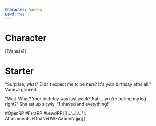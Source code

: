 ```yaml
---
Character: Vanesa
Lewd: Yes
---
```

# Character
[[Vanesa]]

# Starter
"Surprise, what? Didn't expect me to be here? It's your birthday after all." Vanesa grinned.

"Wait. What? Your birthday was last week? Nah... you're pulling my leg right?" She sat up slowly. "I shaved and everything!"

#OpenRP #FeraRP #LewdRP 
![[../../../../1. Attachments/FDnaNeUWEAA5unN.jpg]]
